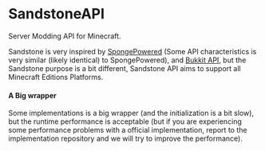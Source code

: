 # SandstoneAPI
Server Modding API for Minecraft.

Sandstone is very inspired by [SpongePowered](https://www.spongepowered.org/) (Some API characteristics is very similar (likely identical) to SpongePowered),
and [Bukkit API](https://bukkit.org/), but the Sandstone purpose is a bit different, Sandstone API aims to support all Minecraft Editions Platforms.

#### A Big wrapper

Some implementations is a big wrapper (and the initialization is a bit slow), but the runtime performance is acceptable (but if you are experiencing some performance problems with a official implementation, report to the implementation repository and we will try to improve the performance).
